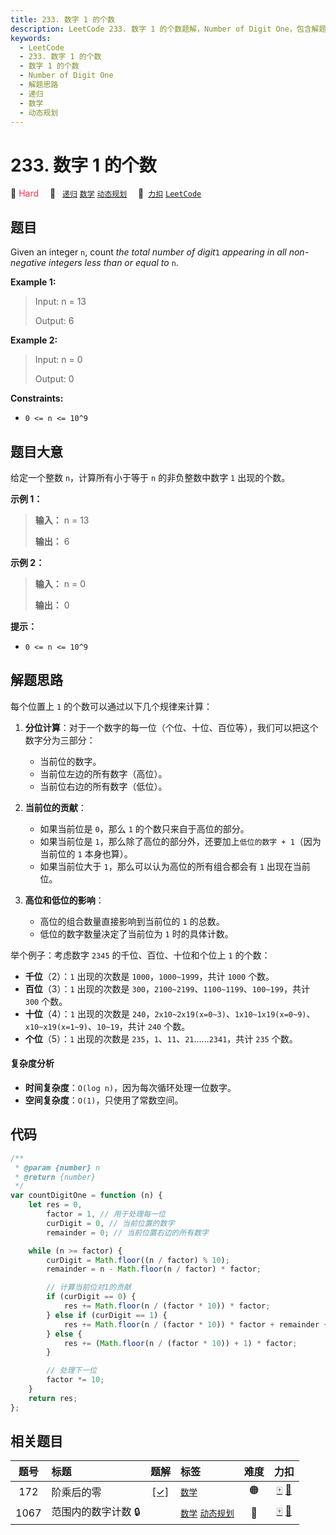 ```yaml
---
title: 233. 数字 1 的个数
description: LeetCode 233. 数字 1 的个数题解，Number of Digit One，包含解题思路、复杂度分析以及完整的 JavaScript 代码实现。
keywords:
  - LeetCode
  - 233. 数字 1 的个数
  - 数字 1 的个数
  - Number of Digit One
  - 解题思路
  - 递归
  - 数学
  - 动态规划
---
```


# 233. 数字 1 的个数

🔴 <font color=#ff334b>Hard</font>&emsp; 🔖&ensp; [`递归`](/tag/recursion.md) [`数学`](/tag/math.md) [`动态规划`](/tag/dynamic-programming.md)&emsp; 🔗&ensp;[`力扣`](https://leetcode.cn/problems/number-of-digit-one) [`LeetCode`](https://leetcode.com/problems/number-of-digit-one)

## 题目

Given an integer `n`, count _the total number of digit_`1` _appearing in all
non-negative integers less than or equal to_ `n`.

**Example 1:**

> Input: n = 13
>
> Output: 6

**Example 2:**

> Input: n = 0
>
> Output: 0

**Constraints:**

- `0 <= n <= 10^9`

## 题目大意

给定一个整数 `n`，计算所有小于等于 `n` 的非负整数中数字 `1` 出现的个数。

**示例 1：**

> **输入：** n = 13
>
> **输出：** 6

**示例 2：**

> **输入：** n = 0
>
> **输出：** 0

**提示：**

- `0 <= n <= 10^9`

## 解题思路

每个位置上 `1` 的个数可以通过以下几个规律来计算：

1. **分位计算**：对于一个数字的每一位（个位、十位、百位等），我们可以把这个数字分为三部分：

   - 当前位的数字。
   - 当前位左边的所有数字（高位）。
   - 当前位右边的所有数字（低位）。

2. **当前位的贡献**：

   - 如果当前位是 `0`，那么 `1` 的个数只来自于高位的部分。
   - 如果当前位是 `1`，那么除了高位的部分外，还要加上`低位的数字 + 1`（因为当前位的 `1` 本身也算）。
   - 如果当前位大于 `1`，那么可以认为高位的所有组合都会有 `1` 出现在当前位。

3. **高位和低位的影响**：
   - 高位的组合数量直接影响到当前位的 `1` 的总数。
   - 低位的数字数量决定了当前位为 `1` 时的具体计数。

举个例子：考虑数字 `2345` 的千位、百位、十位和个位上 `1` 的个数：

- **千位**（2）：`1` 出现的次数是 `1000`，`1000~1999`，共计 `1000` 个数。
- **百位**（3）：`1` 出现的次数是 `300`，`2100~2199`、`1100~1199`、`100~199`，共计 `300` 个数。
- **十位**（4）：`1` 出现的次数是 `240`，`2x10~2x19(x=0~3)`、`1x10~1x19(x=0~9)`、`x10~x19(x=1~9)`、`10~19`，共计 `240` 个数。
- **个位**（5）：`1` 出现的次数是 `235`，`1`、`11`、`21`……`2341`，共计 `235` 个数。

#### 复杂度分析

- **时间复杂度**：`O(log n)`，因为每次循环处理一位数字。
- **空间复杂度**：`O(1)`，只使用了常数空间。

## 代码

```javascript
/**
 * @param {number} n
 * @return {number}
 */
var countDigitOne = function (n) {
	let res = 0,
		factor = 1, // 用于处理每一位
		curDigit = 0, // 当前位置的数字
		remainder = 0; // 当前位置右边的所有数字

	while (n >= factor) {
		curDigit = Math.floor((n / factor) % 10);
		remainder = n - Math.floor(n / factor) * factor;

		// 计算当前位对1的贡献
		if (curDigit == 0) {
			res += Math.floor(n / (factor * 10)) * factor;
		} else if (curDigit == 1) {
			res += Math.floor(n / (factor * 10)) * factor + remainder + 1;
		} else {
			res += (Math.floor(n / (factor * 10)) + 1) * factor;
		}

		// 处理下一位
		factor *= 10;
	}
	return res;
};
```

## 相关题目

<!-- prettier-ignore -->
| 题号 | 标题 | 题解 | 标签 | 难度 | 力扣 |
| :------: | :------ | :------: | :------ | :------: | :------: |
| 172 | 阶乘后的零 | [[✓]](/problem/0172.md) |  [`数学`](/tag/math.md) | 🟠 | [🀄️](https://leetcode.cn/problems/factorial-trailing-zeroes) [🔗](https://leetcode.com/problems/factorial-trailing-zeroes) |
| 1067 | 范围内的数字计数 🔒 |  |  [`数学`](/tag/math.md) [`动态规划`](/tag/dynamic-programming.md) | 🔴 | [🀄️](https://leetcode.cn/problems/digit-count-in-range) [🔗](https://leetcode.com/problems/digit-count-in-range) |